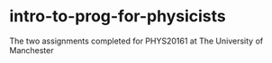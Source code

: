 # intro-to-prog-for-physicists

The two assignments completed for PHYS20161 at The University of Manchester
